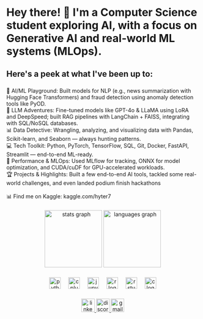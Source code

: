 <h1 align="left">Hey there! 👋 I'm a Computer Science student exploring AI, with a focus on Generative AI and real-world ML systems (MLOps).</h1>

###

<h2 align="left">Here's a peek at what I've been up to:</h2>

###

<p align="left">🤖 AI/ML Playground: Built models for NLP (e.g., news summarization with Hugging Face Transformers) and fraud detection using anomaly detection tools like PyOD.<br>🧠 LLM Adventures: Fine-tuned models like GPT-4o & LLaMA using LoRA and DeepSpeed; built RAG pipelines with LangChain + FAISS, integrating with SQL/NoSQL databases.<br>📊 Data Detective: Wrangling, analyzing, and visualizing data with Pandas, Scikit-learn, and Seaborn — always hunting patterns.<br>💻 Tech Toolkit: Python, PyTorch, TensorFlow, SQL, Git, Docker, FastAPI, Streamlit — end-to-end ML-ready.<br>🚀 Performance & MLOps: Used MLflow for tracking, ONNX for model optimization, and CUDA/cuDF for GPU-accelerated workloads.<br>🏆 Projects & Highlights: Built a few end-to-end AI tools, tackled some real-world challenges, and even landed podium finish hackathons<br><br>📊 Find me on Kaggle: kaggle.com/hyter7</p>

###

<div align="center">
  <img src="https://github-readme-stats.vercel.app/api?username=KaranSinghDev&hide_title=false&hide_rank=true&show_icons=true&include_all_commits=true&count_private=true&disable_animations=false&theme=dracula&locale=en&hide_border=false" height="150" alt="stats graph"  />
  <img src="https://github-readme-stats.vercel.app/api/top-langs?username=KaranSinghDev&locale=en&hide_title=false&layout=compact&card_width=320&langs_count=5&theme=dracula&hide_border=false" height="150" alt="languages graph"  />
</div>

###

<div align="center">
  <img src="https://cdn.jsdelivr.net/gh/devicons/devicon/icons/python/python-original.svg" height="30" alt="python logo"  />
  <img width="12" />
  <img src="https://cdn.jsdelivr.net/gh/devicons/devicon/icons/cplusplus/cplusplus-original.svg" height="30" alt="cplusplus logo"  />
  <img width="12" />
  <img src="https://cdn.jsdelivr.net/gh/devicons/devicon/icons/jupyter/jupyter-original.svg" height="30" alt="jupyter logo"  />
  <img width="12" />
  <img src="https://cdn.jsdelivr.net/gh/devicons/devicon/icons/r/r-original.svg" height="30" alt="r logo"  />
  <img width="12" />
  <img src="https://cdn.jsdelivr.net/gh/devicons/devicon/icons/rstudio/rstudio-original.svg" height="30" alt="rstudio logo"  />
  <img width="12" />
  <img src="https://cdn.jsdelivr.net/gh/devicons/devicon/icons/c/c-original.svg" height="30" alt="c logo"  />
</div>

###

<div align="center">
  <a href="https://www.linkedin.com/in/karansinghdev" target="_blank" rel="noopener noreferrer">
    <img src="https://img.shields.io/static/v1?message=LinkedIn&logo=linkedin&label=&color=0077B5&logoColor=white&labelColor=&style=for-the-badge" height="35" alt="linkedin logo"  />
  </a>
  <a href="http://discord.com/users/733361448746614907" target="_blank" rel="noopener noreferrer">
    <img src="https://img.shields.io/static/v1?message=Discord&logo=discord&label=&color=7289DA&logoColor=white&labelColor=&style=for-the-badge" height="35" alt="discord logo"  />
  </a>
  <a href="mailto:karansingh25822@gmail.com">
    <img src="https://img.shields.io/static/v1?message=Gmail&logo=gmail&label=&color=D14836&logoColor=white&labelColor=&style=for-the-badge" height="35" alt="gmail logo"  />
  </a>
</div>

###
<!--
<br clear="both">

<img src="https://raw.githubusercontent.com/KaranSinghDev/KaranSinghDev/output/snake.svg" alt="Snake animation" />

###

<div align="center">
  <img src="https://github-read-medium-git-main.pahlevikun.vercel.app/latest?limit=4" alt="Layout with last medium posts"  />
</div>

###
<picture>
  <source media="(prefers-color-scheme: dark)" srcset="https://raw.githubusercontent.com/KaranSinghDev/KaranSinghDev/output/github-snake-dark.svg" />
  <source media="(prefers-color-scheme: light)" srcset="https://raw.githubusercontent.com/KaranSinghDev/KaranSinghDev/output/github-snake.svg" />
  <img alt="github-snake" src="https://raw.githubusercontent.com/KaranSinghDev/KaranSinghDev/output/github-snake.svg" />
</picture>
 This line is commented out and will not be rendered asfa
-->
